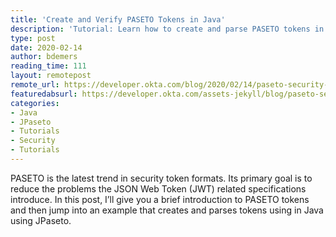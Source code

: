 ```yaml
---
title: 'Create and Verify PASETO Tokens in Java'
description: 'Tutorial: Learn how to create and parse PASETO tokens in Java with JPaseto.'
type: post
date: 2020-02-14
author: bdemers
reading_time: 111
layout: remotepost
remote_url: https://developer.okta.com/blog/2020/02/14/paseto-security-tokens-java
featuredabsurl: https://developer.okta.com/assets-jekyll/blog/paseto-security-tokens-java/paseto-social-eebffbc7050411ef539b334aed883bac20e1b4b407be2c5df987e7327cf82e71.png
categories:
- Java
- JPaseto
- Tutorials
- Security
- Tutorials
---
```


PASETO is the latest trend in security token formats. Its primary goal is to reduce the problems the JSON Web Token (JWT) related specifications introduce. In this post, I’ll give you a brief introduction to PASETO tokens and then jump into an example that creates and parses tokens using in Java using JPaseto.